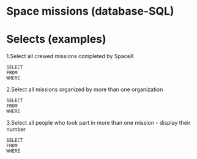 # Space missions (database-SQL)

# Selects (examples)

1.Select all crewed missions completed by SpaceX
```
SELECT
FROM
WHERE
```
2.Select all missions organized by more than one organization
```
SELECT
FROM
WHERE
```
3.Select all people who took part in more than one mission - display their number
```
SELECT
FROM
WHERE
```
